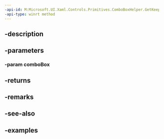 ```yaml
---
-api-id: M:Microsoft.UI.Xaml.Controls.Primitives.ComboBoxHelper.GetKeepInteriorCornersSquare(Windows.UI.Xaml.Controls.ComboBox)
-api-type: winrt method
---
```


## -description

## -parameters

### -param comboBox

## -returns

## -remarks

## -see-also

## -examples

